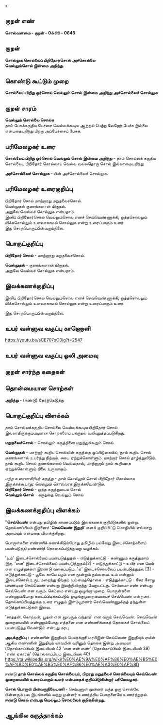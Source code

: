 உ

## குறள் எண் 

**சொல்வன்மை - குறள் - 0௬௪௫ - 0645**  

## குறள் 

**சொல்லுக சொல்லைப் பிறிதோர்சொல் அச்சொல்லை  
வெல்லும்சொல் இன்மை அறிந்து.**    

## கொண்டு கூட்டும் முறை

**சொல்லைப் பிறிது ஓர்சொல் வெல்லும் சொல் இன்மை அறிந்து அச்சொல்லைச் சொல்லுக**

## குறள் சாரம் 

**வெல்லும் சொல்லை சொல்க**  
தாம் பேசக்கருதிய பேச்சை வெல்லக்கூடிய ஆற்றல் பெற்ற வேறோர் பேச்சு இல்லை என்பதையறிந்து பிறகு அப்பேச்சைப் பேசுக.  

## பரிமேலழகர் உரை

**சொல்லைப் பிறிது ஓர்சொல் வெல்லும் சொல் இன்மை அறிந்து** - தாம் சொல்லக் கருதிய சொல்லைப் பிறிதோர் சொல்லாய் வெல்ல வல்லதொரு சொல் இல்லாமையறிந்து  

**அச்சொல்லைச் சொல்லுக** - பின் அச்சொல்லைச் சொல்லுக. 

## பரிமேலழகர் உரைகுறிப்பு   

பிறிதோர் சொல் மாற்றாரது மறுதலைச்சொல்.  
வெல்லுதல் குணங்களான் மிகுதல்.  
அதுவே வெல்லச் சொல்லுக என்பதாம்.  
இனிப் பிறிதோர்சொல் வெல்லும்சொல் எனச் செவ்வெண்ணாக்கி, ஒத்தசொல்லும் மிக்கசொல்லும் உளவாகாமல் சொல்லுக என்று உரைப்பாரும் உளர்.  
இது சொற்பொருட்பின்வரும்நிலை.    

## பொருட்குறிப்பு 

**பிறிதோர் சொல்** - மாற்றாரது மறுதலைச்சொல்.

**வெல்லுதல்** - குணங்களான் மிகுதல்.  
அதுவே வெல்லச் சொல்லுக என்பதாம்.  

## இலக்கணக்குறிப்பு    

இனிப் பிறிதோர்சொல் வெல்லும்சொல் எனச் செவ்வெண்ணாக்கி, ஒத்தசொல்லும் மிக்கசொல்லும் உளவாகாமல் சொல்லுக என்று உரைப்பாரும் உளர்.     

இது சொற்பொருட்பின்வரும்நிலை.

## உயர் வள்ளுவ வகுப்பு காணொளி

https://youtu.be/sCE707pO0ig?t=2547  

## உயர் வள்ளுவ வகுப்பு ஒலி அமைவு 

 
## குறள் சார்ந்த கதைகள் 


## தொன்மையான சொற்கள்

**அறிந்து** - (ஈண்டு) தேர்ந்தெடுத்து  

## பொருட்குறிப்பு விளக்கம்

தாம் சொல்லக்கருதிய சொல்லை வெல்லக்கூடிய பிறிதோர் சொல் இல்லாதிருக்கும்படியான சொற்களைப் பகருதல் வலியுறுத்தப்படுகிறது.  

**மறுதலைச்சொல்** - சொல்லும் கருத்தினை மறுத்துக்கூறும் சொல்  

**வெல்லுதல்** - மாற்றார் கூறிய சொல்லின் கருத்தை ஒப்பிடுகையில், நாம் கூறிய சொல் குணங்களால் உயர்ந்து நிற்கும். சபை ஏற்றுக்கொள்ளும். மாற்றார் சொல் தாழ்ந்துவிடும். நாம் கூறிய சொல் குணங்களால் வெல்வதால், மாற்றாரும் நாம் கூறியதை ஏற்றுக்கொள்ளும் நிலை உருவாகும்.  

*மற்ற உரையாசிரியர் கருத்து - நாம் சொல்லும் சொல் பிறிதோர் சொல்லாக இருக்கக்கூடாது; வெல்லும் சொல்லாக இருக்கவேண்டும்*.    
**பிறிதோர் சொல்**  - ஒத்த கருத்துடைய சொல்  
**வெல்லும் சொல்** - கருத்தை வெல்லும் சொல்  
   
## இலக்கணக்குறிப்பு விளக்கம்

"**செவ்வெண்** என்பது தமிழில் காணப்படும் இலக்கணக் குறியீடுகளில் ஒன்று. தொல்காப்பியம் இதனைச் '**செவ்வெண் இறுதி**' எனக் குறிப்பிட்டு மொழியில் எவ்வாறு அமையும் என்பதை விளக்குகிறது.

பொருள்களை எண்ணிக் கணக்கிடும்போது தமிழில் பல்வேறு இடைச்சொற்களைப் பயன்படுத்தி எண்ணித் தொகைப்படுத்துவது வழக்கம்.

'உம்' இடைச்சொல்லைப் பயன்படுத்துதல் - எடுத்துக்காட்டு - கண்ணும் கருத்துமாய் இரு.
'என' இடைச்சொல்லைப் பயன்படுத்துதல்[2] - எடுத்துக்காட்டு - உயிர் என மெய் என எழுத்துக்கள் இரண்டு வகைப்படும்.
'ஏ' இடைச்சொல்லைப் பயன்படுத்துதல் [3] - எடுத்துக்காட்டு - பூவே காயே பழம் என மூன்றும் நல்லவை.
உம் என்னும் இடைச்சொல் உருபு மறைந்து நிற்கும் உம்மைத்தொகை - எடுத்துக்காட்டு - சேர சோழ பாண்டியர்
செவ்வெண் என்பது இவற்றிலிருந்து வேறுபட்டது. செம்மை+எண் என்பது செவ்வெண் என வரும். செம்மை என்பது ஒழுங்கு-முறை. பொருள்களை எண்ணும்போது கடைப்பிடிக்கப்படும் ஒழுங்குமுறைமையைச் செவ்வெண் என்றனர். தொல்காப்பியத்துக்கு உரை எழுதும் இளம்பூரணர் செவ்வெண்ணுக்குத் தந்துள்ள எடுத்துக்காட்டுகள் இவை.

'சாத்தன், கொற்றன், பூதன் என மூவரும் வந்தார்' என வரும் செவ்வெண்.
செவ்வெண் முறைமையில் எண்ணும்போது எத்தனை என எண்ணிக்கைத் தொகைச் சொல்லைப் பயன்படுத்த வேண்டும் என்பது மரபு.

**அடிக்குறிப்பு :**
எண்ணின் இறுதியும்
பெயர்க்குரி மரபிஇன் செவ்வெண் இறுதியும்
ஏயின் ஆகிய எண்ணின் இறுதியும்
யாவயின் வரினும் தொகை இன்று அமையா (தொல்காப்பியம் இடையியல் 42
 'என என் எண்' (தொல்காப்பியம் இடையியல் 39)
 'எண் ஏகாரம்' (தொல்காப்பியம் இடையியல் 40)                      https://ta.wikipedia.org/wiki/%E0%AE%9A%E0%AF%86%E0%AE%B5%E0%AF%8D%E0%AE%B5%E0%AF%86%E0%AE%A3%E0%AF%8D         

ஈண்டு **தாம் சொல்லக் கருதிய சொல்லையும், பிறரது மறுதலைச் சொல்லையும் செவ்வெண் முறைமையில் உரைப்பாரும் உளர் என்பதைக் குறிப்பிடுகின்றார் பரிமேலழகர்.**  

**சொல் பொருள் பின்வருநிலையணி** - செய்யுளுள் முன்னர் வந்த ஒரு சொல்லே பின்னரும் பல இடங்களில் வந்து முன்னர் உணர்த்திய பொருளையே உணர்த்துதல். **ஈண்டு சொல் என்பது வெல்லும் சொல்லைக் குறிக்கின்றது.** 

## ஆங்கில கருத்தாக்கம் 



